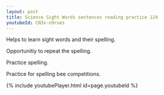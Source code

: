```yaml
---
layout: post
title: Science Sight Words sentences reading practice 124
youtubeId: CN3x-n9rues
---
```

 
 
Helps to learn sight words and their spelling.

Opportunitiy to repeat the spelling. 

Practice spelling. 
 
Practice for spelling bee competitions. 
 
{% include youtubePlayer.html id=page.youtubeId %}
 
 
